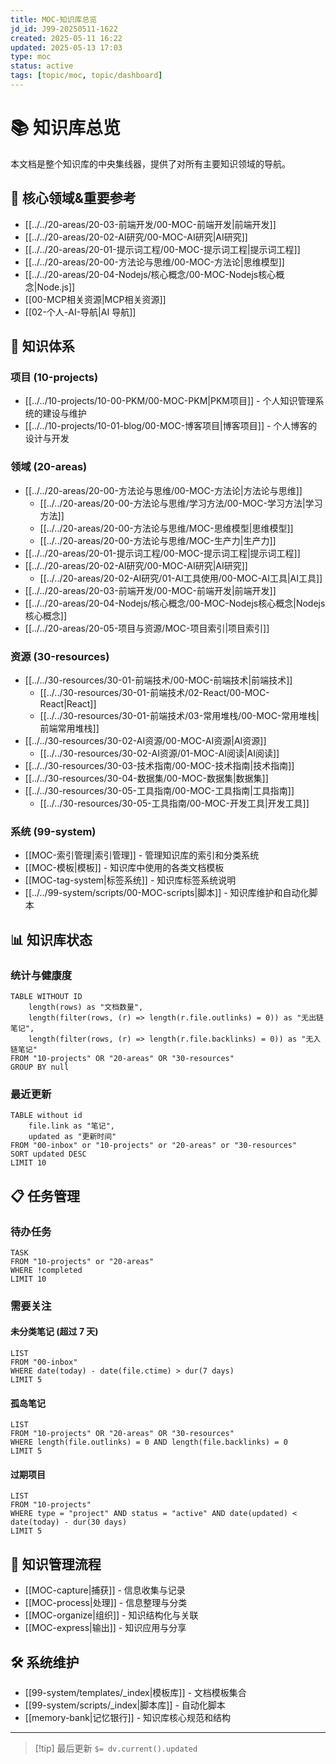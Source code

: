 ```yaml
---
title: MOC-知识库总览
jd_id: J99-20250511-1622
created: 2025-05-11 16:22
updated: 2025-05-13 17:03
type: moc
status: active
tags: [topic/moc, topic/dashboard]
---
```


# 📚 知识库总览

本文档是整个知识库的中央集线器，提供了对所有主要知识领域的导航。

## 🎯 核心领域&重要参考

- [[../../20-areas/20-03-前端开发/00-MOC-前端开发|前端开发]]
- [[../../20-areas/20-02-AI研究/00-MOC-AI研究|AI研究]]
- [[../../20-areas/20-01-提示词工程/00-MOC-提示词工程|提示词工程]]
- [[../../20-areas/20-00-方法论与思维/00-MOC-方法论|思维模型]]
- [[../../20-areas/20-04-Nodejs/核心概念/00-MOC-Nodejs核心概念|Node.js]]
- [[00-MCP相关资源|MCP相关资源]]
- [[02-个人-AI-导航|AI 导航]]

## 📂 知识体系

### 项目 (10-projects)

- [[../../10-projects/10-00-PKM/00-MOC-PKM|PKM项目]] - 个人知识管理系统的建设与维护
- [[../../10-projects/10-01-blog/00-MOC-博客项目|博客项目]] - 个人博客的设计与开发

### 领域 (20-areas)

- [[../../20-areas/20-00-方法论与思维/00-MOC-方法论|方法论与思维]]
  - [[../../20-areas/20-00-方法论与思维/学习方法/00-MOC-学习方法|学习方法]]
  - [[../../20-areas/20-00-方法论与思维/MOC-思维模型|思维模型]]
  - [[../../20-areas/20-00-方法论与思维/MOC-生产力|生产力]]
- [[../../20-areas/20-01-提示词工程/00-MOC-提示词工程|提示词工程]]
- [[../../20-areas/20-02-AI研究/00-MOC-AI研究|AI研究]]
  - [[../../20-areas/20-02-AI研究/01-AI工具使用/00-MOC-AI工具|AI工具]]
- [[../../20-areas/20-03-前端开发/00-MOC-前端开发|前端开发]]
- [[../../20-areas/20-04-Nodejs/核心概念/00-MOC-Nodejs核心概念|Nodejs核心概念]]
- [[../../20-areas/20-05-项目与资源/MOC-项目索引|项目索引]]

### 资源 (30-resources)

- [[../../30-resources/30-01-前端技术/00-MOC-前端技术|前端技术]]
  - [[../../30-resources/30-01-前端技术/02-React/00-MOC-React|React]]
  - [[../../30-resources/30-01-前端技术/03-常用堆栈/00-MOC-常用堆栈|前端常用堆栈]]
- [[../../30-resources/30-02-AI资源/00-MOC-AI资源|AI资源]]
  - [[../../30-resources/30-02-AI资源/01-MOC-AI阅读|AI阅读]]
- [[../../30-resources/30-03-技术指南/00-MOC-技术指南|技术指南]]
- [[../../30-resources/30-04-数据集/00-MOC-数据集|数据集]]
- [[../../30-resources/30-05-工具指南/00-MOC-工具指南|工具指南]]
  - [[../../30-resources/30-05-工具指南/00-MOC-开发工具|开发工具]]

### 系统 (99-system)

- [[MOC-索引管理|索引管理]] - 管理知识库的索引和分类系统
- [[MOC-模板|模板]] - 知识库中使用的各类文档模板
- [[MOC-tag-system|标签系统]] - 知识库标签系统说明
- [[../../99-system/scripts/00-MOC-scripts|脚本]] - 知识库维护和自动化脚本

## 📊 知识库状态

### 统计与健康度

```dataview
TABLE WITHOUT ID
	length(rows) as "文档数量",
	length(filter(rows, (r) => length(r.file.outlinks) = 0)) as "无出链笔记",
	length(filter(rows, (r) => length(r.file.backlinks) = 0)) as "无入链笔记"
FROM "10-projects" OR "20-areas" OR "30-resources"
GROUP BY null
```

### 最近更新

```dataview
TABLE without id
	file.link as "笔记",
	updated as "更新时间"
FROM "00-inbox" or "10-projects" or "20-areas" or "30-resources"
SORT updated DESC
LIMIT 10
```

## 📋 任务管理

### 待办任务

```dataview
TASK
FROM "10-projects" or "20-areas"
WHERE !completed
LIMIT 10
```

### 需要关注

#### 未分类笔记 (超过 7 天)

```dataview
LIST
FROM "00-inbox"
WHERE date(today) - date(file.ctime) > dur(7 days)
LIMIT 5
```

#### 孤岛笔记

```dataview
LIST
FROM "10-projects" OR "20-areas" OR "30-resources"
WHERE length(file.outlinks) = 0 AND length(file.backlinks) = 0
LIMIT 5
```

#### 过期项目

```dataview
LIST
FROM "10-projects"
WHERE type = "project" AND status = "active" AND date(updated) < date(today) - dur(30 days)
LIMIT 5
```

## 🔄 知识管理流程

- [[MOC-capture|捕获]] - 信息收集与记录
- [[MOC-process|处理]] - 信息整理与分类
- [[MOC-organize|组织]] - 知识结构化与关联
- [[MOC-express|输出]] - 知识应用与分享

## 🛠️ 系统维护

- [[99-system/templates/_index|模板库]] - 文档模板集合
- [[99-system/scripts/_index|脚本库]] - 自动化脚本
- [[memory-bank|记忆银行]] - 知识库核心规范和结构

---

> [!tip] 最后更新
> `$= dv.current().updated`
